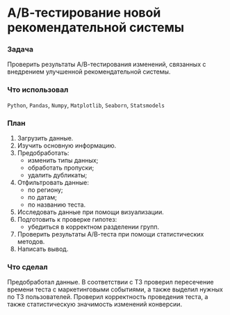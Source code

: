 # А/В-тестирование новой рекомендательной системы
### Задача
Проверить результаты А/В-тестирования изменений, связанных с внедрением улучшенной рекомендательной системы.
### Что использовал
`Python`, `Pandas`, `Numpy`, `Matplotlib`, `Seaborn`, `Statsmodels`
### План
1. Загрузить данные.
2. Изучить основную информацию.
3. Предобработать:
    - изменить типы данных;
    - обработать пропуски;
    - удалить дубликаты;
4. Отфильтровать данные:
    - по региону;
    - по датам;
    - по названию теста.
5. Исследовать данные при помощи визуализации.
6. Подготовить к проверке гипотез:
    - убедиться в корректном разделении групп.
7. Проверить результаты А/В-теста при помощи статистических методов.
8. Написать вывод.
### Что сделал
Предобработал данные. В соответствии с ТЗ проверил пересечение времени теста с маркетинговыми событиями, а также выделил нужных по ТЗ пользователей.
Проверил корректность проведения теста, а также статистическую значимость изменений конверсии.

